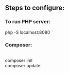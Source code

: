 ## Steps to configure:

### To run PHP server:
php -S localhost:8080

### Composer:
<br> composer init
<br> composer update
